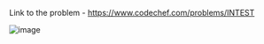 Link to the problem - https://www.codechef.com/problems/INTEST


![image](https://github.com/Haleshot/Competitive-Programming/assets/57552973/119ed9a0-bd47-4a36-9c32-a8190410cab1)
